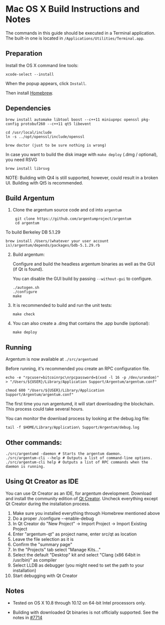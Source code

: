 Mac OS X Build Instructions and Notes
====================================
The commands in this guide should be executed in a Terminal application.
The built-in one is located in `/Applications/Utilities/Terminal.app`.

Preparation
-----------
Install the OS X command line tools:

`xcode-select --install`

When the popup appears, click `Install`.

Then install [Homebrew](http://brew.sh).

Dependencies
----------------------

    brew install automake libtool boost --c++11 miniupnpc openssl pkg-config protobuf260 --c++11 qt5 libevent

    cd /usr/local/include 
    ln -s ../opt/openssl/include/openssl

    brew doctor (just to be sure nothing is wrong)

In case you want to build the disk image with `make deploy` (.dmg / optional), you need RSVG

    brew install librsvg

NOTE: Building with Qt4 is still supported, however, could result in a broken UI. Building with Qt5 is recommended.

Build Argentum
------------------------

1. Clone the argentum source code and cd into `argentum`

        git clone https://github.com/argentumproject/argentum
        cd argentum

To build Berkeley DB 5.1.29

    brew install /Users/(whatever your user account is)/argentum/depends/packages/bdb-5.1.29.rb

2.  Build argentum:

    Configure and build the headless argentum binaries as well as the GUI (if Qt is found).

    You can disable the GUI build by passing `--without-gui` to configure.

        ./autogen.sh
        ./configure
        make

3.  It is recommended to build and run the unit tests:

        make check

4.  You can also create a .dmg that contains the .app bundle (optional):

        make deploy

Running
-------

Argentum is now available at `./src/argentumd`

Before running, it's recommended you create an RPC configuration file.

    echo -e "rpcuser=bitcoinrpc\nrpcpassword=$(xxd -l 16 -p /dev/urandom)" > "/Users/${USER}/Library/Application Support/Argentum/argentum.conf"

    chmod 600 "/Users/${USER}/Library/Application Support/Argentum/argentum.conf"

The first time you run argentumd, it will start downloading the blockchain. This process could take several hours.

You can monitor the download process by looking at the debug.log file:

    tail -f $HOME/Library/Application\ Support/Argentum/debug.log

Other commands:
-------

    ./src/argentumd -daemon # Starts the argentum daemon.
    ./src/argentum-cli --help # Outputs a list of command-line options.
    ./src/argentum-cli help # Outputs a list of RPC commands when the daemon is running.

Using Qt Creator as IDE
------------------------
You can use Qt Creator as an IDE, for argentum development.
Download and install the community edition of [Qt Creator](https://www.qt.io/download/).
Uncheck everything except Qt Creator during the installation process.

1. Make sure you installed everything through Homebrew mentioned above
2. Do a proper ./configure --enable-debug
3. In Qt Creator do "New Project" -> Import Project -> Import Existing Project
4. Enter "argentum-qt" as project name, enter src/qt as location
5. Leave the file selection as it is
6. Confirm the "summary page"
7. In the "Projects" tab select "Manage Kits..."
8. Select the default "Desktop" kit and select "Clang (x86 64bit in /usr/bin)" as compiler
9. Select LLDB as debugger (you might need to set the path to your installation)
10. Start debugging with Qt Creator

Notes
-----

* Tested on OS X 10.8 through 10.12 on 64-bit Intel processors only.

* Building with downloaded Qt binaries is not officially supported. See the notes in [#7714](https://github.com/bitcoin/bitcoin/issues/7714)
